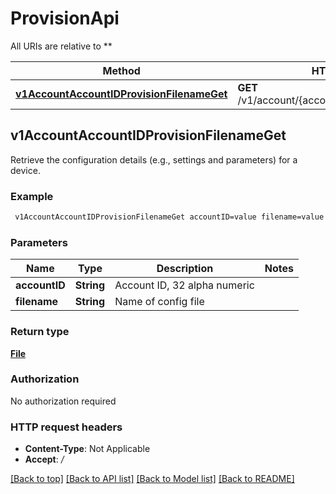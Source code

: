 # ProvisionApi

All URIs are relative to **

Method | HTTP request | Description
------------- | ------------- | -------------
[**v1AccountAccountIDProvisionFilenameGet**](ProvisionApi.md#v1AccountAccountIDProvisionFilenameGet) | **GET** /v1/account/{accountID}/provision/{filename} | 



## v1AccountAccountIDProvisionFilenameGet



Retrieve the configuration details (e.g., settings and parameters) for a device.

### Example

```bash
 v1AccountAccountIDProvisionFilenameGet accountID=value filename=value
```

### Parameters


Name | Type | Description  | Notes
------------- | ------------- | ------------- | -------------
 **accountID** | **String** | Account ID, 32 alpha numeric |
 **filename** | **String** | Name of config file |

### Return type

[**File**](File.md)

### Authorization

No authorization required

### HTTP request headers

- **Content-Type**: Not Applicable
- **Accept**: */*

[[Back to top]](#) [[Back to API list]](../README.md#documentation-for-api-endpoints) [[Back to Model list]](../README.md#documentation-for-models) [[Back to README]](../README.md)

